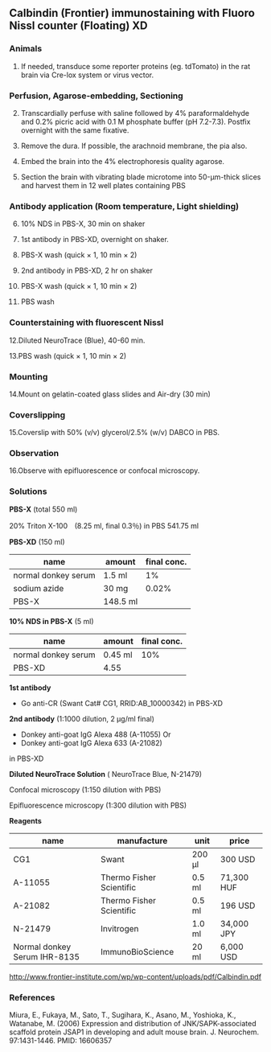## Calbindin (Frontier) immunostaining with Fluoro Nissl counter (Floating) XD

### Animals

1. If needed, transduce some reporter proteins (eg. tdTomato) in the rat brain via Cre-lox system or virus vector.

### Perfusion, Agarose-embedding, Sectioning

2. Transcardially perfuse with saline followed by 4% paraformaldehyde and 0.2% picric acid with 0.1 M phosphate buffer (pH 7.2-7.3). Postfix overnight with the same fixative.

3. Remove the dura. If possible, the arachnoid membrane, the pia also.

4. Embed the brain into the 4% electrophoresis quality agarose.

5. Section the brain with vibrating blade microtome into 50-µm-thick slices and harvest them in 12 well plates containing PBS

### Antibody application (Room temperature, Light shielding)

6. 10% NDS in PBS-X, 30 min on shaker

7. 1st antibody in PBS-XD, overnight on shaker.

8. PBS-X wash (quick × 1, 10 min × 2)

9. 2nd antibody in PBS-XD, 2 hr on shaker

10. PBS-X wash (quick × 1, 10 min × 2)

11. PBS wash

### Counterstaining with fluorescent Nissl

12.Diluted NeuroTrace (Blue), 40-60 min.

13.PBS wash (quick × 1, 10 min × 2)

### Mounting

14.Mount on gelatin-coated glass slides and Air-dry (30 min)

### Coverslipping

15.Coverslip with 50% (v/v) glycerol/2.5% (w/v) DABCO in PBS.

### Observation

16.Observe with epifluorescence or confocal microscopy.

### Solutions

**PBS-X** (total 550 ml)

20% Triton X-100　(8.25 ml, final 0.3％)	in PBS 541.75 ml


**PBS-XD** (150 ml)

| name              | amount   | final conc. |
| ----------------- | -------- | ----------- |
| normal donkey serum | 1.5 ml   | 1%          |
| sodium azide      | 30 mg    | 0.02%       |
| PBS-X             | 148.5 ml |             |



**10% NDS in PBS-X** (5 ml)

| name              | amount  | final conc. |
| ----------------- | ------- | ----------- |
| normal donkey serum | 0.45 ml | 10%         |
| PBS-XD            | 4.55    |             |


**1st antibody** 
- Go anti-CR (Swant Cat# CG1, RRID:AB_10000342) in PBS-XD

**2nd antibody** (1:1000 dilution, 2 µg/ml final)

- Donkey anti-goat IgG Alexa 488 (A-11055)
Or
- Donkey anti-goat IgG Alexa 633 (A-21082)

in PBS-XD

**Diluted NeuroTrace Solution** (	NeuroTrace Blue, N-21479)

Confocal microscopy (1:150 dilution with PBS)

Epifluorescence microscopy (1:300 dilution with PBS)


**Reagents**

| name              | manufacture              |    unit    | price   |
| ----------------- | ------------------------ | ----------- | ------ |
| CG1       | Swant   |      200 µl | 300 USD |
| A-11055      | Thermo Fisher Scientific |     0.5 ml | 71,300 HUF |
| A-21082      | Thermo Fisher Scientific |     0.5 ml | 196 USD |
| N-21479    | Invitrogen |      1.0 ml | 34,000 JPY |
| Normal donkey Serum IHR-8135  | ImmunoBioScience |    20 ml  | 6,000 USD  |


http://www.frontier-institute.com/wp/wp-content/uploads/pdf/Calbindin.pdf

### References

Miura, E., Fukaya, M., Sato, T., Sugihara, K., Asano, M., Yoshioka, K., Watanabe, M. (2006) Expression and distribution of JNK/SAPK-associated scaffold protein JSAP1 in developing and adult mouse brain. J. Neurochem. 97:1431-1446. PMID: 16606357
